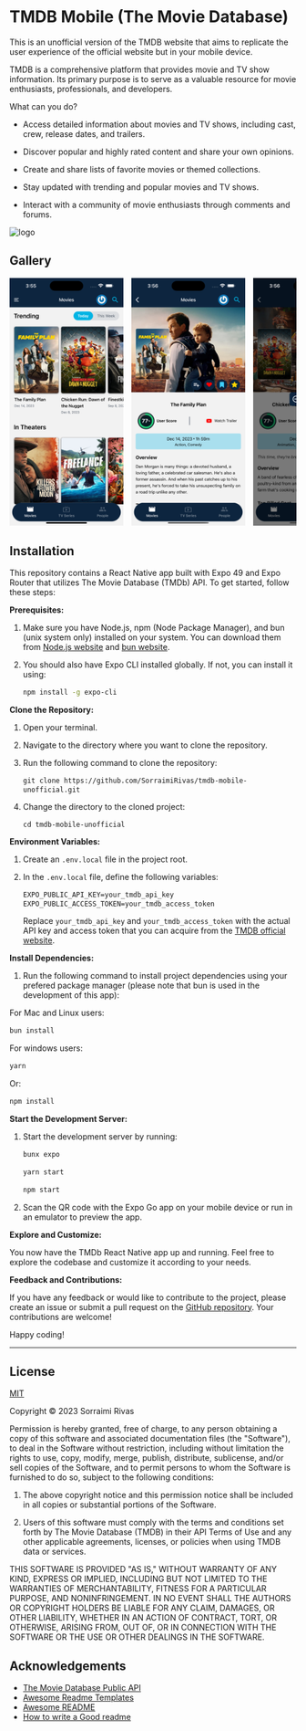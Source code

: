 # TMDB Mobile (The Movie Database)

This is an unofficial version of the TMDB website that aims to replicate the user experience of the official website but in your mobile device.

TMDB is a comprehensive platform that provides movie and TV show information. Its primary purpose is to serve as a valuable resource for movie enthusiasts, professionals, and developers.

What can you do?

- Access detailed information about movies and TV shows, including cast, crew, release dates, and trailers.

- Discover popular and highly rated content and share your own opinions.

- Create and share lists of favorite movies or themed collections.

- Stay updated with trending and popular movies and TV shows.

- Interact with a community of movie enthusiasts through comments and forums.

![logo](https://www.themoviedb.org/assets/2/v4/logos/v2/blue_square_1-5bdc75aaebeb75dc7ae79426ddd9be3b2be1e342510f8202baf6bffa71d7f5c4.svg)

## Gallery

<div style="overflow-x: auto; white-space: nowrap;" align="center">
    <img alt="TMDb Mobile Home Screen" src="https://github.com/SorraimiRivas/tmdb-mobile-unofficial/blob/dev/src/assets/images/Simulator%20Screenshot%20-%20iPhone%2015%20Plus%20-%202023-12-17%20at%2015.55.55.png" style="display: inline-block; width: 200px; margin-right: 10px;" />
    <img alt="TMDb Mobile Home Screen" src="https://github.com/SorraimiRivas/tmdb-mobile-unofficial/blob/17b95c9d443a1799c46e937f467e2056fdf2d945/src/assets/images/Simulator%20Screenshot%20-%20iPhone%2015%20Plus%20-%202023-12-17%20at%2015.56.11.png" style="display: inline-block; width: 200px; margin-right: 10px;" />
    <img alt="TMDb Mobile Home Screen" src="https://github.com/SorraimiRivas/tmdb-mobile-unofficial/blob/17b95c9d443a1799c46e937f467e2056fdf2d945/src/assets/images/Simulator%20Screenshot%20-%20iPhone%2015%20Plus%20-%202023-12-17%20at%2015.56.27.png" style="display: inline-block; width: 200px; margin-right: 10px;" />
    <img alt="TMDb Mobile Home Screen" src="https://github.com/SorraimiRivas/tmdb-mobile-unofficial/blob/17b95c9d443a1799c46e937f467e2056fdf2d945/src/assets/images/Simulator%20Screenshot%20-%20iPhone%2015%20Plus%20-%202023-12-17%20at%2015.56.44.png" style="display: inline-block; width: 200px; margin-right: 10px;" />
    <img alt="TMDb Mobile Home Screen" src="https://github.com/SorraimiRivas/tmdb-mobile-unofficial/blob/17b95c9d443a1799c46e937f467e2056fdf2d945/src/assets/images/Simulator%20Screenshot%20-%20iPhone%2015%20Plus%20-%202023-12-17%20at%2015.57.04.png" style="display: inline-block; width: 200px; margin-right: 10px;" />
    <img alt="TMDb Mobile Home Screen" src="https://github.com/SorraimiRivas/tmdb-mobile-unofficial/blob/17b95c9d443a1799c46e937f467e2056fdf2d945/src/assets/images/Simulator%20Screenshot%20-%20iPhone%2015%20Plus%20-%202023-12-17%20at%2015.57.28.png" style="display: inline-block; width: 200px; margin-right: 10px;" />

</div>

## Installation

This repository contains a React Native app built with Expo 49 and Expo Router that utilizes The Movie Database (TMDb) API. To get started, follow these steps:

**Prerequisites:**

1. Make sure you have Node.js, npm (Node Package Manager), and bun (unix system only) installed on your system. You can download them from [Node.js website](https://nodejs.org/) and [bun website](bun.sh/docs/cli/bunx).

2. You should also have Expo CLI installed globally. If not, you can install it using:

   ```bash
   npm install -g expo-cli
   ```

**Clone the Repository:**

1. Open your terminal.

2. Navigate to the directory where you want to clone the repository.

3. Run the following command to clone the repository:

   ```
   git clone https://github.com/SorraimiRivas/tmdb-mobile-unofficial.git
   ```

4. Change the directory to the cloned project:

   ```
   cd tmdb-mobile-unofficial
   ```

**Environment Variables:**

1. Create an `.env.local` file in the project root.

2. In the `.env.local` file, define the following variables:

   ```
   EXPO_PUBLIC_API_KEY=your_tmdb_api_key
   EXPO_PUBLIC_ACCESS_TOKEN=your_tmdb_access_token
   ```

   Replace `your_tmdb_api_key` and `your_tmdb_access_token` with the actual API key and access token that you can acquire from the [TMDB official website](https://www.themoviedb.org/settings/api).

**Install Dependencies:**

1. Run the following command to install project dependencies using your prefered package manager (please note that bun is used in the development of this app):

For Mac and Linux users:

```bash
bun install
```

For windows users:

```bash
yarn
```

Or:

```bash
npm install
```

**Start the Development Server:**

1. Start the development server by running:

   ```bash
   bunx expo
   ```

   ```bash
   yarn start
   ```

   ```bash
   npm start
   ```

2. Scan the QR code with the Expo Go app on your mobile device or run in an emulator to preview the app.

**Explore and Customize:**

You now have the TMDb React Native app up and running. Feel free to explore the codebase and customize it according to your needs.

**Feedback and Contributions:**

If you have any feedback or would like to contribute to the project, please create an issue or submit a pull request on the [GitHub repository](https://github.com/SorraimiRivas/tmdb-mobile-unoffcial). Your contributions are welcome!

Happy coding!

---

## License

[MIT](https://choosealicense.com/licenses/mit/)

Copyright © 2023 Sorraimi Rivas

Permission is hereby granted, free of charge, to any person obtaining a copy
of this software and associated documentation files (the "Software"), to deal
in the Software without restriction, including without limitation the rights
to use, copy, modify, merge, publish, distribute, sublicense, and/or sell
copies of the Software, and to permit persons to whom the Software is
furnished to do so, subject to the following conditions:

1. The above copyright notice and this permission notice shall be included in all
   copies or substantial portions of the Software.

2. Users of this software must comply with the terms and conditions set forth
   by The Movie Database (TMDB) in their API Terms of Use and any other applicable
   agreements, licenses, or policies when using TMDB data or services.

THIS SOFTWARE IS PROVIDED "AS IS," WITHOUT WARRANTY OF ANY KIND, EXPRESS OR
IMPLIED, INCLUDING BUT NOT LIMITED TO THE WARRANTIES OF MERCHANTABILITY,
FITNESS FOR A PARTICULAR PURPOSE, AND NONINFRINGEMENT. IN NO EVENT SHALL THE
AUTHORS OR COPYRIGHT HOLDERS BE LIABLE FOR ANY CLAIM, DAMAGES, OR OTHER
LIABILITY, WHETHER IN AN ACTION OF CONTRACT, TORT, OR OTHERWISE, ARISING FROM,
OUT OF, OR IN CONNECTION WITH THE SOFTWARE OR THE USE OR OTHER DEALINGS IN
THE SOFTWARE.

## Acknowledgements

- [The Movie Database Public API](https://developer.themoviedb.org/docs)
- [Awesome Readme Templates](https://awesomeopensource.com/project/elangosundar/awesome-README-templates)
- [Awesome README](https://github.com/matiassingers/awesome-readme)
- [How to write a Good readme](https://bulldogjob.com/news/449-how-to-write-a-good-readme-for-your-github-project)
